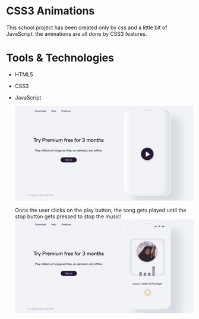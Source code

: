 # CSS3 Animations

This school project has been created only by css and a little bit of JavaScript. the animations are all done by CSS3 features.

# Tools & Technologies

- HTML5
- CSS3
- JavaScript

  ![](/1.png)

  Once the user clicks on the play button, the song gets played until the stop button gets pressed to stop the music!
  ![](/2.png)
